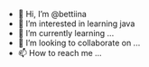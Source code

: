 - 👋 Hi, I’m @bettiina
- 👀 I’m interested in learning java 
- 🌱 I’m currently learning ...
- 💞️ I’m looking to collaborate on ...
- 📫 How to reach me ...

<!---
bettiina/bettiina is a ✨ special ✨ repository because its `README.md` (this file) appears on your GitHub profile.
You can click the Preview link to take a look at your changes.
--->
